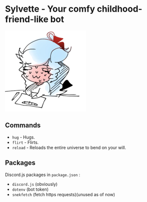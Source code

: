 # Sylvette - Your comfy childhood-friend-like bot  

![anxiety](assets/github/main.png)  

## Commands  

- `hug` - Hugs.  
- `flirt` - Flirts.  
- `reload` - Reloads the entire universe to bend on your will.  

## Packages  

Discord.js packages in `package.json` :  

- `discord.js` (obviously)  
- `dotenv` (bot token)
- `snekfetch` (fetch https requests)(unused as of now)  
